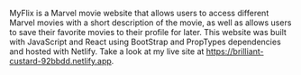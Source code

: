 MyFlix is a Marvel movie website that allows users to access different Marvel movies with a short description of the movie, as well as allows users to save their favorite movies to their profile for later.
This website was built with JavaScript and React using BootStrap and PropTypes dependencies and hosted with Netlify.
Take a look at my live site at https://brilliant-custard-92bbdd.netlify.app.
